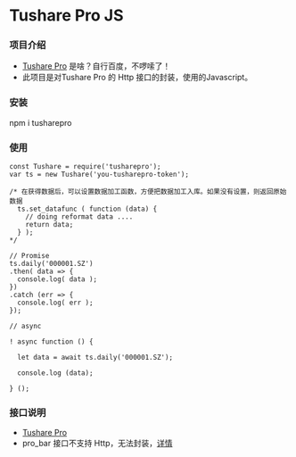 # Tushare Pro JS
### 项目介绍
* [Tushare Pro](https://tushare.pro/document/2) 是啥？自行百度，不啰嗦了！
* 此项目是对Tushare Pro 的 Http 接口的封装，使用的Javascript。

### 安装
npm i tusharepro

### 使用
```
const Tushare = require('tusharepro');
var ts = new Tushare('you-tusharepro-token');

/* 在获得数据后，可以设置数据加工函数，方便把数据加工入库。如果没有设置，则返回原始数据
  ts.set_datafunc ( function (data) {
    // doing reformat data ....
    return data;
  } );
*/

// Promise
ts.daily('000001.SZ')
.then( data => {
  console.log( data );
})
.catch (err => {
  console.log( err );
});

// async

! async function () {
  
  let data = await ts.daily('000001.SZ');
  
  console.log (data);
  
} ();
``` 
### 接口说明
* [Tushare Pro](https://tushare.pro/document/2)
* pro_bar 接口不支持 Http，无法封装，[详情](https://tushare.pro/document/2?doc_id=109)
